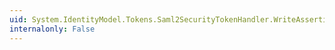 ```yaml
---
uid: System.IdentityModel.Tokens.Saml2SecurityTokenHandler.WriteAssertion(System.Xml.XmlWriter,System.IdentityModel.Tokens.Saml2Assertion)
internalonly: False
---
```

